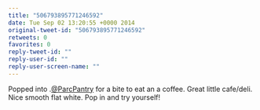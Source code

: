 ```yaml
---
title: "506793895771246592"
date: Tue Sep 02 13:20:55 +0000 2014
original-tweet-id: "506793895771246592"
retweets: 0
favorites: 0
reply-tweet-id: ""
reply-user-id: ""
reply-user-screen-name: ""
---
```

Popped into .<a href="https://twitter.com/ParcPantry">@ParcPantry</a> for a bite to eat an a coffee. Great little cafe/deli. Nice smooth flat white. Pop in and try yourself!
